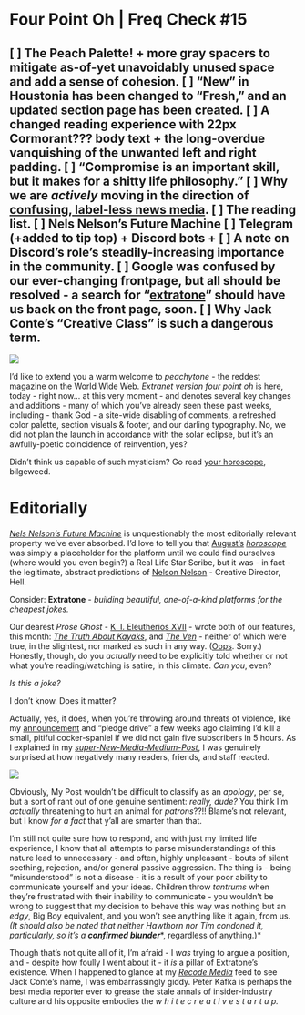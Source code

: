 # Four Point Oh | Freq Check #15

[ ] The Peach Palette! + more gray spacers to mitigate as-of-yet unavoidably unused space and add a sense of cohesion.
[ ] “New” in Houstonia has been changed to “Fresh,” and an updated section page has been created.
[ ] A changed reading experience with 22px Cormorant??? body text + the long-overdue vanquishing of the unwanted left and right padding.
[ ] “Compromise is an important skill, but it makes for a shitty life philosophy.”
[ ] Why we are *actively* moving in the direction of [confusing, label-less news media](http://www.poynter.org/2017/news-or-opinion-online-its-hard-to-tell/470559/).
[ ] The reading list.
[ ] Nels Nelson’s Future Machine
[ ] Telegram (+added to tip top) + Discord bots +
[ ] A note on Discord’s role’s steadily-increasing importance in the community.
[ ] Google was confused by our ever-changing frontpage, but all should be resolved - a search for “[extratone](https://www.google.com/search?q=extratone)” should have us back on the front page, soon.
[ ] Why Jack Conte’s “Creative Class” is such a dangerous term.
----------
![](https://d2mxuefqeaa7sj.cloudfront.net/s_BAAC6BA95754A59B8D069DB7A259F6015AF5CEFF34B625B0E3C5665296E8D0DF_1502997410446_fourpointoh.jpg)


I’d like to extend you a warm welcome to *peachytone -* the reddest magazine on the World Wide Web. *Extranet version four point oh* is here, today - right now… at this very moment - and denotes several key changes and additions - many of which you’ve already seen these past weeks, including - thank God - a site-wide disabling of comments, a refreshed color palette, section visuals & footer, and our darling typography. No, we did not plan the launch in accordance with the solar eclipse, but it’s an awfully-poetic coincidence of reinvention, yes?

Didn’t think us capable of such mysticism? Go read [your horoscope](http://extratone.com/future), bilgeweed.

# Editorially

[*Nels Nelson’s Future Machine*](http://extratone.com/future) is unquestionably the most editorially relevant property we’ve ever absorbed. I’d love to tell you that [August’s](http://extratone.com/horoscopes/august2017) [*horoscope*](http://extratone.com/horoscopes/august2017) was simply a placeholder for the platform until we could find ourselves (where would you even begin?) a Real Life Star Scribe, but it was - in fact - the legitimate, abstract predictions of [Nelson Nelson](http://extratone.com/future) - Creative Director, Hell. 

Consider: **Extratone** - *building beautiful, one-of-a-kind platforms for the cheapest jokes.*

Our dearest *Prose Ghost -* [K. I. Eleutherios XVII](http://extratone.com/eleu) - wrote both of our features, this month: [*The Truth About Kayaks*](http://bit.ly/kayaktruth), and [*The Ven*](http://bit.ly/veneat) *-* neither of which were true, in the slightest, nor marked as such in any way. ([Oops](http://www.poynter.org/2017/news-or-opinion-online-its-hard-to-tell/470559/). Sorry.) Honestly, though, do you *actually* need to be explicitly told whether or not what you’re reading/watching is satire, in this climate. *Can you*, even?

*Is this a joke?*

I don’t know. Does it matter?

Actually, yes, it does, when you’re throwing around threats of violence, like my [announcement](http://bit.ly/guspledge) and “pledge drive” a few weeks ago claiming I’d kill a small, pitiful cocker-spaniel if we did not gain five subscribers in 5 hours.  As I explained in my [*super-New-Media-Medium-Post*](https://medium.com/@FickleCrux/the-dog-is-a-live-1819bd74a348), I was genuinely surprised at how negatively many readers, friends, and staff reacted.

![](https://d2mxuefqeaa7sj.cloudfront.net/s_BAAC6BA95754A59B8D069DB7A259F6015AF5CEFF34B625B0E3C5665296E8D0DF_1503047178957_fuckindead.png)


Obviously, My Post wouldn’t be difficult to classify as an *apology*, per se, but a sort of rant out of one genuine sentiment: *really, dude?* You think I’m *actually* threatening to hurt an animal for *patrons*??!! Blame’s not relevant, but I know *for a fact* that y’all are smarter than that. 

I’m still not quite sure how to respond, and with just my limited life experience, I know that all attempts to parse misunderstandings of this nature lead to unnecessary - and often, highly unpleasant - bouts of silent seething, rejection, and/or general passive aggression. The thing is - being “misunderstood” is not a disease - it is a result of your poor ability to communicate yourself and your ideas. Children throw *tantrums* when they’re frustrated with their inability to communicate - you wouldn’t be wrong to suggest that my decision to behave this way was nothing but an *edgy*, Big Boy equivalent, and you won’t see anything like it again, from us. *(It should also be noted that neither Hawthorn nor Tim condoned it, particularly, so it’s a* ***confirmed blunder****, regardless of anything.)*

Though that’s not quite all of it, I’m afraid - I *was* trying to argue a position, and - despite how foully I went about it - it *is* a pillar of Extratone’s existence. When I happened to glance at my [*Recode Media*](https://www.recode.net/2017/8/10/16115548/patreon-jack-conte-fan-pledges-subscription-paywall-recode-media-peter-kafka-podcast) feed to see Jack Conte’s name, I was embarrassingly giddy. Peter Kafka is perhaps the best media reporter ever to grease the stale annals of insider-industry culture and his opposite embodies the *w h i t e  c r e a t i v e  s t a r t u p.* 


